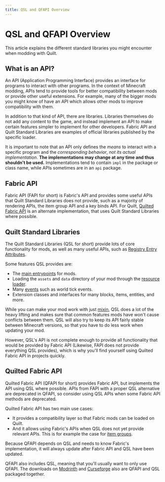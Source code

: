 ```yaml
---
title: QSL and QFAPI Overview
---
```


# QSL and QFAPI Overview

This article explains the different standard libraries you might encounter when modding with Quilt.

## What is an API?

An API (Application Programming Interface) provides an interface for programs to interact with other programs. In the context of Minecraft modding, APIs tend to provide tools for better compatibility between mods or provide other useful extensions. For example, many of the bigger mods you might know of have an API which allows other mods to improve compatibility with them.

In addition to that kind of API, there are libraries. Libraries themselves do not add any content to the game, and instead implement an API to make certain features simpler to implement for other developers. Fabric API and Quilt Standard Libraries are examples of official libraries published by the specific loader.

It is important to note that an API only defines the *means* to interact with a specific program and the *corresponding behavior*, *not its actual implementation*. **The implementations may change at any time and thus shouldn't be used.** Implementations tend to contain `impl` in the package or class name, while APIs sometimes are in an `api` package.

## Fabric API

Fabric API (FAPI for short) is Fabric's API and provides some useful APIs that Quilt Standard Libraries does not provide, such as a majority of rendering APIs, the item group API and a key binds API. For Quilt, [Quilted Fabric API](#quilted-fabric-api) is an alternate implementation, that uses Quilt Standard Libraries where possible.

## Quilt Standard Libraries

The Quilt Standard Libraries (QSL for short) provide lots of core functionality for mods, as well as many useful APIs, such as [Registry Entry Attributes](../data/rea).

Some features QSL provides are:

- The [main entrypoints](sideness#on-mod-initializers) for mods.
- Loading the `assets` and `data` directory of your mod through the [resource loader](resource_loader).
- Many [events](events) such as world tick events.
- Extension classes and interfaces for many blocks, items, entities, and more.

While you can make your mod work with just [mixin](mixins), QSL does a lot of the heavy lifting and makes sure that common features mods have won't cause conflicts between them. QSL will also try to keep its API fairly stable between Minecraft versions, so that you have to do less work when updating your mod.

However, QSL's API is not complete enough to provide all functionality that would be provided by Fabric API (Likewise, FAPI does not provide everything QSL provides), which is why you'll find yourself using Quilted Fabric API in projects quickly.

## Quilted Fabric API

Quilted Fabric API (QFAPI for short) provides Fabric API, but implements the API using QSL where possible. APIs from FAPI with a proper QSL alternative are deprecated in QFAPI, so consider using QSL APIs when some Fabric API methods are deprecated.

Quilted Fabric API has two main use cases:

- It provides a compatibility layer so that Fabric mods can be loaded on Quilt.
- And it allows using Fabric's APIs when QSL does not yet provide relevant APIs. This is for example the case for [item groups](../items/first-item#adding-the-item-to-a-group).

Because QFAPI depends on QSL and needs to know Fabric's implementation, it will always update after Fabric API and QSL have been updated.

QFAPI also includes QSL, meaning that you'll usually want to only use QFAPI. The downloads on [Modrinth](https://modrinth.com/mod/qsl) and [Curseforge](https://www.curseforge.com/minecraft/mc-mods/qsl) also are QFAPI and QSL packaged together.
